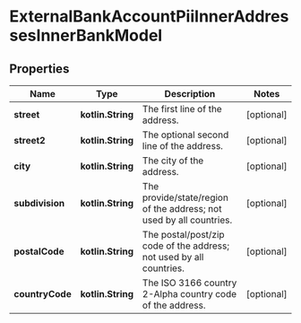 
# ExternalBankAccountPiiInnerAddressesInnerBankModel

## Properties
Name | Type | Description | Notes
------------ | ------------- | ------------- | -------------
**street** | **kotlin.String** | The first line of the address. |  [optional]
**street2** | **kotlin.String** | The optional second line of the address. |  [optional]
**city** | **kotlin.String** | The city of the address. |  [optional]
**subdivision** | **kotlin.String** | The provide/state/region of the address; not used by all countries. |  [optional]
**postalCode** | **kotlin.String** | The postal/post/zip code of the address; not used by all countries. |  [optional]
**countryCode** | **kotlin.String** | The ISO 3166 country 2-Alpha country code of the address. |  [optional]



